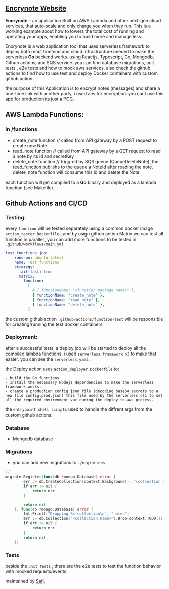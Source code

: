 ## [Encrynote Website](https://encrynote.safidev.de) 

**Encrynote** – an application Built on AWS Lambda and other next-gen cloud services, that auto-scale and only charge you when they run. This is a working example about how to lowers the total cost of running and operating your apps, enabling you to build more and manage less.

Encrynote is a web application tool that uses serverless framework to deploy both react frontend and cloud infrastructure needed to make the serverless **Go** backend works. using Reactjs, Typescript, Go, Mongodb, Github actions, and SQS service.
you can find database migrations, unit tests , e2e tests and how to mock aws services, also check the github actions to find how to use test and deploy Docker containers with custom github action.

the purpose of this Application is to encrypt notes (messages) and share a one-time link with another party, i used aes for encryption. you cant use this app for production its just a POC.

## AWS Lambda Functions:
### in /functions
- create_note function // called from API gateway by a POST request to create new Note
- read_note function // called from API gateway by a GET request to read a note by its id and secretKey
- delete_note function // triggred by SQS queue (QueueDeleteNote), the read_function publishs to the queue a NoteId after reading the note. delete_note function will consume this id and delete the Note.

each function will get compiled to a **Go** binary and deployed as a lambda function (see Makefile).



## Github Actions and CI/CD

### Testing:

every `function` will be tested separately using a common docker image `action_tester.Dockerfile` , and by usign github action Matrix we can test all function in parallel ,
you can add more functions to be tested in `.github/workflows/main.yml` 

``` yaml
test_functions_job:
    runs-on: ubuntu-latest
    name: Test functions
    strategy:
      fail-fast: true
      matrix:
        function:
          [
            # { functionName: "<function package name>" },
            { functionName: "create_note" },
            { functionName: "read_note" },
            { functionName: "delete_note" },
          ]
```

the custom github action `.github/actions/function-test` will be responsible for creating/running the test docker containers.

### Deployment:

after a successful tests, a deploy job will be started to deploy all the compiled lambda functions. i used `serverless framework v3` to make that easier. you can see the `serverless.yaml`.

the Deploy action uses `action_deployer.Dockerfile` to:

    - build the Go functions
    - install the necessary Nodejs dependencies to make the serverless framework works.
    - create a production config json file (decoding base64 secrets to a new file config.prod.json) this file used by the serverless cli to set all the required envirenment var during the deploy-to-aws process.

the `entrypoint shell scripts` used to handle the diffrent args from the custom github actions.

### Database
- Mongodb database

### Migrations
- you can add new migrations to `./migrations`
```go
// ...
migrate.Register(func(db *mongo.Database) error {
		err := db.CreateCollection(context.Background(), "<collection name>", nil)
		if err != nil {
			return err
		}

		return nil
	}, func(db *mongo.Database) error {
		fmt.Printf("Dropping %s collection\n", "notes")
		err := db.Collection("<collection name>").Drop(context.TODO())
		if err != nil {
			return err
		}
		return nil
	})
```

### Tests
beside the `unit tests` , there are the e2e tests to test the function behavior with mocked requests/events.


maintained by [Safi](https://dz.linkedin.com/in/safi-eddine-bouhentala).